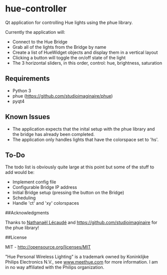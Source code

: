 # hue-controller
Qt application for controlling Hue lights using the phue library.

Currently the application will:
- Connect to the Hue Bridge
- Grab all of the lights from the Bridge by name
- Create a list of HueWidget objects and display them in a vertical layout
- Clicking a button will toggle the on/off state of the light
- The 3 horizontal sliders, in this order, control: hue, brightness, saturation

## Requirements
- Python 3
- phue (https://github.com/studioimaginaire/phue)
- pyqt4

## Known Issues
- The application expects that the inital setup with the phue library and the bridge has already been completed.
- The application only handles lights that have the colorspace set to 'hs'.

## To-Do
The todo list is obviously quite large at this point but some of the stuff to add would be:
- Implement config file
- Configurable Bridge IP address
- Initial Bridge setup (pressing the button on the Bridge)
- Scheduling
- Handle 'ct' and 'xy' colorspaces

##Acknowledgments

Thanks to [Nathanaël Lécaudé](https://github.com/natcl) and https://github.com/studioimaginaire for the phue library!

##License

MIT - http://opensource.org/licenses/MIT

"Hue Personal Wireless Lighting" is a trademark owned by Koninklijke Philips Electronics N.V., see www.meethue.com for more information.
I am in no way affiliated with the Philips organization.
